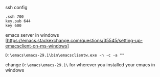 ssh config
```
.ssh 700
key.pub 644
key 600
```

emacs server in windows
[https://emacs.stackexchange.com/questions/35545/setting-up-emacsclient-on-ms-windows]
```
D:\emacs\emacs-29.1\bin\emacsclientw.exe -n -c -a ""
```
change `D:\emacs\emacs-29.1\` for wherever you installed your emacs in windows
